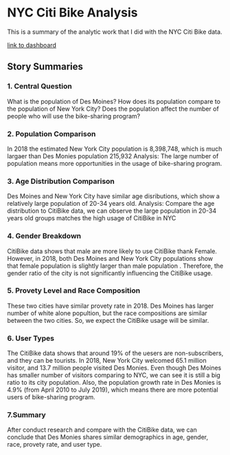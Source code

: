 # NYC Citi Bike Analysis 
This is a summary of the analytic work that I did with the NYC Citi Bike data.

[link to dashboard](https://public.tableau.com/profile/jian5380#!/vizhome/DesMoniesvs_NYC1/DesMoinesvs_NYCCitiBike?publish=yes "link to dashboard")

## Story Summaries
### 1. Central Question
What is the population of Des Moines? How does its population compare to the population of New York City? Does the population affect the number of people who will use the bike-sharing program?
### 2. Population Comparison
In 2018 the estimated New York City population is 8,398,748, which is much largaer than Des Monies population 215,932
Analysis: The large number of population means more opportunities in the usage of bike-sharing program. 
### 3. Age Distribution Comparison
Des Moines and New York City have similar age disributions, which show a relatively large population of 20-34 years old. 
Analysis: Compare the age distribution to CitiBike data, we can observe the large population in 20-34 years old groups matches the high usage of CitiBike in NYC
### 4. Gender Breakdown
CitiBike data shows that male are more likely to use CitiBike thank Female. However, in 2018, both Des Moines and New York City populations show that female population is slightly larger than male population . Therefore, the gender ratio of the city is not significantly influencing the CitiBike usage. 
### 5. Provety Level and Race Composition
These two cities have similar provety rate in 2018. Des Moines has larger number of white alone popultion, but the race compositions are similar between the two cities. So, we expect the CitiBike usage will be similar. 
### 6. User Types
The CitiBike data shows that around 19% of the uesers are non-subscribers, and they can be tourists. In 2018, New York City welcomed 65.1 million visitor, and 13.7 million people visited Des Monies. Even though Des Moines has smaller number of visitors comparing to NYC, we can see it is still a big ratio to its city population. Also, the population growth rate in Des Monies is 4.9% (from April 2010 to July 2019), which means there are more potential users of bike-sharing program. 
### 7.Summary
After conduct research and compare with the CitiBike data, we can conclude that Des Monies shares similar demographics in  age, gender, race, provety rate, and user type. 

